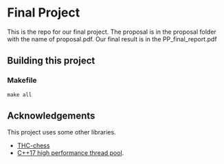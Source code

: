 # Final Project

This is the repo for our final project. The proposal is in the proposal folder with the name of proposal.pdf. Our final result is in the PP_final_report.pdf

## Building this project

<!-- ### Using CMake (recommended)

```
cmake -B build/ 
make -C build/
``` -->

### Makefile

```
make all
```

## Acknowledgements
This project uses some other libraries.
* [THC-chess](https://github.com/billforsternz/thc-chess-library)
* [C++17 high performance thread pool](https://github.com/bshoshany/thread-pool). 
